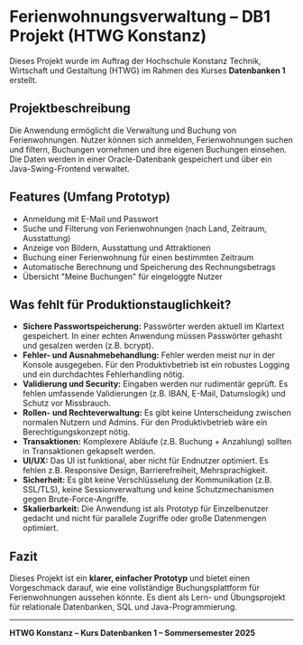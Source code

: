 # Ferienwohnungsverwaltung – DB1 Projekt (HTWG Konstanz)

Dieses Projekt wurde im Auftrag der Hochschule Konstanz Technik, Wirtschaft und Gestaltung (HTWG) im Rahmen des Kurses **Datenbanken 1** erstellt.

## Projektbeschreibung
Die Anwendung ermöglicht die Verwaltung und Buchung von Ferienwohnungen. Nutzer können sich anmelden, Ferienwohnungen suchen und filtern, Buchungen vornehmen und ihre eigenen Buchungen einsehen. Die Daten werden in einer Oracle-Datenbank gespeichert und über ein Java-Swing-Frontend verwaltet.

## Features (Umfang Prototyp)
- Anmeldung mit E-Mail und Passwort
- Suche und Filterung von Ferienwohnungen (nach Land, Zeitraum, Ausstattung)
- Anzeige von Bildern, Ausstattung und Attraktionen
- Buchung einer Ferienwohnung für einen bestimmten Zeitraum
- Automatische Berechnung und Speicherung des Rechnungsbetrags
- Übersicht "Meine Buchungen" für eingeloggte Nutzer

## Was fehlt für Produktionstauglichkeit?
- **Sichere Passwortspeicherung:** Passwörter werden aktuell im Klartext gespeichert. In einer echten Anwendung müssen Passwörter gehasht und gesalzen werden (z.B. bcrypt).
- **Fehler- und Ausnahmebehandlung:** Fehler werden meist nur in der Konsole ausgegeben. Für den Produktivbetrieb ist ein robustes Logging und ein durchdachtes Fehlerhandling nötig.
- **Validierung und Security:** Eingaben werden nur rudimentär geprüft. Es fehlen umfassende Validierungen (z.B. IBAN, E-Mail, Datumslogik) und Schutz vor Missbrauch.
- **Rollen- und Rechteverwaltung:** Es gibt keine Unterscheidung zwischen normalen Nutzern und Admins. Für den Produktivbetrieb wäre ein Berechtigungskonzept nötig.
- **Transaktionen:** Komplexere Abläufe (z.B. Buchung + Anzahlung) sollten in Transaktionen gekapselt werden.
- **UI/UX:** Das UI ist funktional, aber nicht für Endnutzer optimiert. Es fehlen z.B. Responsive Design, Barrierefreiheit, Mehrsprachigkeit.
- **Sicherheit:** Es gibt keine Verschlüsselung der Kommunikation (z.B. SSL/TLS), keine Sessionverwaltung und keine Schutzmechanismen gegen Brute-Force-Angriffe.
- **Skalierbarkeit:** Die Anwendung ist als Prototyp für Einzelbenutzer gedacht und nicht für parallele Zugriffe oder große Datenmengen optimiert.

## Fazit
Dieses Projekt ist ein **klarer, einfacher Prototyp** und bietet einen Vorgeschmack darauf, wie eine vollständige Buchungsplattform für Ferienwohnungen aussehen könnte. Es dient als Lern- und Übungsprojekt für relationale Datenbanken, SQL und Java-Programmierung.

---
**HTWG Konstanz – Kurs Datenbanken 1 – Sommersemester 2025**
